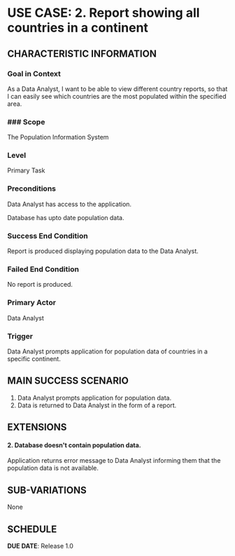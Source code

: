 # USE CASE: 2. Report showing all countries in a continent

## CHARACTERISTIC INFORMATION


### Goal in Context
As a Data Analyst, I want to be able to view different country reports, so that I can easily see which countries are the most populated within the specified area.


### ### Scope
The Population Information System


### Level
Primary Task


### Preconditions
Data Analyst has access to the application.

Database has upto date population data.


### Success End Condition
Report is produced displaying population data to the Data Analyst.


### Failed End Condition
No report is produced.


### Primary Actor
Data Analyst


### Trigger
Data Analyst prompts application for population data of countries in a specific continent.


## MAIN SUCCESS SCENARIO
1. Data Analyst prompts application for population data.
2. Data is returned to Data Analyst in the form of a report.


## EXTENSIONS
#### 2. Database doesn't contain population data.
Application returns error message to Data Analyst informing them that the population data is not available.


## SUB-VARIATIONS
None


## SCHEDULE

**DUE DATE**: Release 1.0

